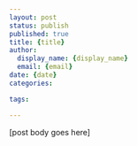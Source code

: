 ```yaml
---
layout: post
status: publish
published: true
title: {title}
author:
  display_name: {display_name}
  email: {email}
date: {date}
categories:

tags:

---
```


[post body goes here]
